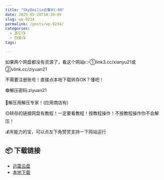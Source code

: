```yaml
---
title: "SkyEmilia合集01-08"
date: 2025-05-28T18:39:09
slug: wp-9234
permalink: /posts/wp-9234/
categories:
  - 其它📺
  - 四爱📺
tags:

---
```


如果两个网盘都没有资源了，看这个网站👉①link3.cc/xianyu21或②vlink.cc/ziyuan21

不需要注册账号！直接点本地下载转存OK？懂吧！

🟢解压密码:ziyuan21

🔵解压用解压专家！(应用商店有)

🟡转存的链接网盘有教程！一定要看教程！按教程操作！不按教程操作你不会解压！

💰🈶能力的宝，可以点左下角赞赏支持一下网站运行

## 📦 下载链接
- [迅雷云盘](https://blziyuan21.com/pay-download/9234?key=263c00e561&down_id=0)
- [本地下载](https://blziyuan21.com/pay-download/9234?key=263c00e561&down_id=1)

